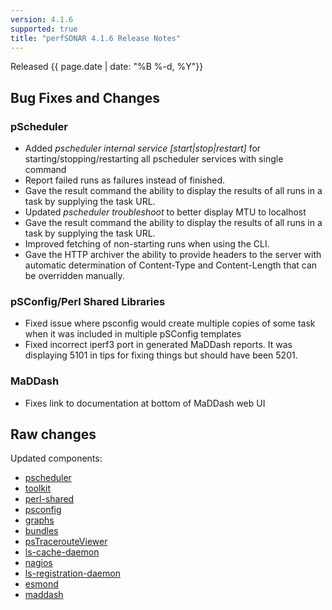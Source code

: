 ```yaml
---
version: 4.1.6
supported: true
title: "perfSONAR 4.1.6 Release Notes"
---
```


Released {{ page.date | date: "%B %-d, %Y"}}


Bug Fixes and Changes
---------------------

### pScheduler

-   Added *pscheduler internal service [start|stop|restart]* for
    starting/stopping/restarting all pscheduler services with single
    command
-   Report failed runs as failures instead of finished.
-   Gave the result command the ability to display the results of all
    runs in a task by supplying the task URL.
-   Updated *pscheduler troubleshoot* to better display MTU to localhost
-   Gave the result command the ability to display the results of all
    runs in a task by supplying the task URL.
-   Improved fetching of non-starting runs when using the CLI.
-   Gave the HTTP archiver the ability to provide headers to the server
    with automatic determination of Content-Type and Content-Length that
    can be overridden manually.

### pSConfig/Perl Shared Libraries

-   Fixed issue where psconfig would create multiple copies of some task
    when it was included in multiple pSConfig templates
-   Fixed incorrect iperf3 port in generated MaDDash reports. It was
    displaying 5101 in tips for fixing things but should have been 5201.

### MaDDash

-   Fixes link to documentation at bottom of MaDDash web UI

Raw changes
-----------

Updated components:

-   [pscheduler](https://github.com/perfsonar/pscheduler/compare/v4.1.5...v4.1.6)
-   [toolkit](https://github.com/perfsonar/toolkit/compare/v4.1.5...v4.1.6)
-   [perl-shared](https://github.com/perfsonar/perl-shared/compare/v4.1.5...v4.1.6)
-   [psconfig](https://github.com/perfsonar/psconfig/compare/v4.1.5...v4.1.6)
-   [graphs](https://github.com/perfsonar/graphs/compare/v4.1.4...v4.1.6)
-   [bundles](https://github.com/perfsonar/bundles/compare/v4.1.5...v4.1.6)
-   [psTracerouteViewer](https://github.com/perfsonar/psTracerouteViewer/compare/4.0.1...v4.1.6)
-   [ls-cache-daemon](https://github.com/perfsonar/ls-cache-daemon/compare/v4.1.3...v4.1.6)
-   [nagios](https://github.com/perfsonar/nagios/compare/4.1...v4.1.6)
-   [ls-registration-daemon](https://github.com/perfsonar/ls-registration-daemon/compare/4.1...v4.1.6)
-   [esmond](https://github.com/perfsonar/esmond/compare/2.1.3...v4.1.6)
-   [maddash](https://github.com/perfsonar/maddash/compare/v2.0.5...v4.1.6)
